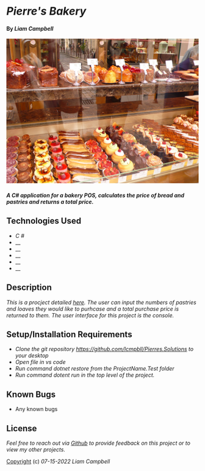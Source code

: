 # _Pierre's Bakery_

#### By _Liam Campbell_

![A patisserie](img/patisserie.jpeg)

#### _A C# application for a bakery POS, calculates the price of bread and pastries and returns a total price._



## Technologies Used

* _C #_
* __
* __
* __
* __
* __

## Description

_This is a procject detailed [here](https://epicenter.epicodus.com/courses/968/code_reviews/5857). The user can input the numbers of pastries and loaves they would like to purhcase and a total purchase price is returned to them. The user interface for this project is the console._

## Setup/Installation Requirements

* _Clone the git repository https://github.com/lcmpbll/Pierres.Solutions to your desktop_
* _Open file in vs code_
* _Run command dotnet restore from the ProjectName.Test folder_
* _Run command dotent run in the top level of the project._




## Known Bugs

* Any known bugs

## License

_Feel free to reach out via [Github](github.com.lcmpbll) to provide feedback on this project or to view my other projects._

[Copyright](LICENSE) (c) _07-15-2022_ _Liam Campbell_
